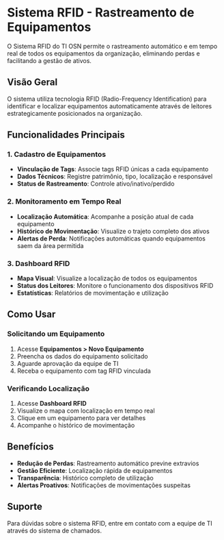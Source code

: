 # Sistema RFID - Rastreamento de Equipamentos

O Sistema RFID do TI OSN permite o rastreamento automático e em tempo real de todos os equipamentos da organização, eliminando perdas e facilitando a gestão de ativos.

## Visão Geral

O sistema utiliza tecnologia RFID (Radio-Frequency Identification) para identificar e localizar equipamentos automaticamente através de leitores estrategicamente posicionados na organização.

## Funcionalidades Principais

### 1. Cadastro de Equipamentos
- **Vinculação de Tags**: Associe tags RFID únicas a cada equipamento
- **Dados Técnicos**: Registre patrimônio, tipo, localização e responsável
- **Status de Rastreamento**: Controle ativo/inativo/perdido

### 2. Monitoramento em Tempo Real
- **Localização Automática**: Acompanhe a posição atual de cada equipamento
- **Histórico de Movimentação**: Visualize o trajeto completo dos ativos
- **Alertas de Perda**: Notificações automáticas quando equipamentos saem da área permitida

### 3. Dashboard RFID
- **Mapa Visual**: Visualize a localização de todos os equipamentos
- **Status dos Leitores**: Monitore o funcionamento dos dispositivos RFID
- **Estatísticas**: Relatórios de movimentação e utilização

## Como Usar

### Solicitando um Equipamento

1. Acesse **Equipamentos > Novo Equipamento**
2. Preencha os dados do equipamento solicitado
3. Aguarde aprovação da equipe de TI
4. Receba o equipamento com tag RFID vinculada

### Verificando Localização

1. Acesse **Dashboard RFID**
2. Visualize o mapa com localização em tempo real
3. Clique em um equipamento para ver detalhes
4. Acompanhe o histórico de movimentação

## Benefícios

- **Redução de Perdas**: Rastreamento automático previne extravios
- **Gestão Eficiente**: Localização rápida de equipamentos
- **Transparência**: Histórico completo de utilização
- **Alertas Proativos**: Notificações de movimentações suspeitas

## Suporte

Para dúvidas sobre o sistema RFID, entre em contato com a equipe de TI através do sistema de chamados.